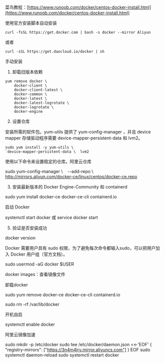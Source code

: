 菜鸟教程：[https://www.runoob.com/docker/centos-docker-install.html](https://www.runoob.com/docker/centos-docker-install.html)

使用官方安装脚本自动安装

```
curl -fsSL https://get.docker.com | bash -s docker --mirror Aliyun
```

或者

```
curl -sSL https://get.daocloud.io/docker | sh
```

手动安装

1. 卸载旧版本依赖

```
yum remove docker \
	docker-client \
	docker-client-latest \
	docker-common \
	docker-latest \
	docker-latest-logrotate \
	docker-logrotate \
	docker-engine
```

2. 设置仓库

安装所需的软件包。yum-utils 提供了 yum-config-manager ，并且 device mapper 存储驱动程序需要 device-mapper-persistent-data 和 lvm2。

```
sudo yum install -y yum-utils \
`device-mapper-persistent-data \  lvm2
```

使用以下命令来设置稳定的仓库。阿里云仓库

sudo yum-config-manager \    --add-repo \    http://mirrors.aliyun.com/docker-ce/linux/centos/docker-ce.repo

3. 安装最新版本的 Docker Engine-Community 和 containerd

sudo yum install docker-ce docker-ce-cli containerd.io

启动 Docker

systemctl start docker 或 service docker start

5. 验证是否安装成功

docker version

Docker 需要用户具有 sudo 权限，为了避免每次命令都输入sudo，可以把用户加入 Docker 用户组（官方文档）。

sudo usermod -aG docker $USER

docker images：查看镜像文件

卸载docker

sudo yum remove docker-ce docker-ce-cli containerd.io

sudo rm -rf /var/lib/docker

开机自启

systemctl enable docker

阿里云镜像加速

sudo mkdir -p /etc/docker sudo tee /etc/docker/daemon.json <<-'EOF' { "registry-mirrors": ["https://3n4m4jry.mirror.aliyuncs.com"] } EOF sudo systemctl daemon-reload sudo systemctl restart docker
